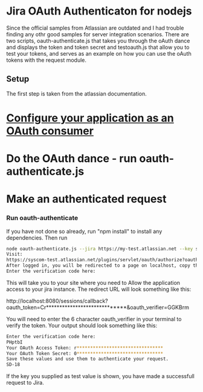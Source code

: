 # Jira OAuth Authenticaton for nodejs

Since the official samples from Atlassian are outdated and I had trouble finding any othr good samples for server integration scenarios. There are two scripts, oauth-authenticate.js that takes you through the oAuth dance and displays the token and token secret and testoauth.js that allow you to test your tokens, and serves as an example on how you can use the oAuth tokens with the request module. 

## Setup
The first step is taken from the atlassian documentation.
 # [Configure your application as an OAuth consumer](https://developer.atlassian.com/cloud/jira/platform/jira-rest-api-oauth-authentication/#step-1-configure-your-client-application-as-an-oauth-consumer)
 # Do the OAuth dance - run oauth-authenticate.js
 # Make an authenticated request

### Run oauth-authenticate
If you have not done so already, run "npm install" to install any dependencies. Then run 

```sh
node oauth-authenticate.js --jira https://my-test.atlassian.net --key servicemiddleware --keyfile ./jira_privatekey.pem --issue JRA-18
Visit:
https://syscom-test.atlassian.net/plugins/servlet/oauth/authorize?oauth_token=gZCvtIs0JcgaGQLemgVJDOoNmaCixR5N
After logged in, you will be redirected to a page on localhost, copy the oauth_verifier code parameter and paste it below
Enter the verification code here:

```
This will take you to your site where you need to Allow the application access to your jira instance. The redirect URL will look something like this:

http://localhost:8080/sessions/callback?oauth_token=Cr*****************************&oauth_verifier=GGKBrm

You will need to enter the 6 character oauth_verifier in your terminal to verify the token.
Your output should look something like this:

```sh
Enter the verification code here:
PHptbI
Your OAuth Access Token: r********************************
Your OAuth Token Secret: 0********************************
Save these values and use them to authenticate your request.
SD-18
```
If the key you supplied as test value is shown, you have made a successfull request to Jira. 

